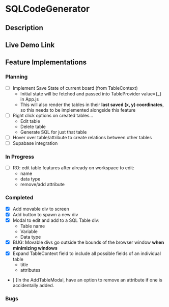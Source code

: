 # SQLCodeGenerator

## Description

## Live Demo Link

## Feature Implementations

### Planning

- [ ] Implement Save State of current board (from TableContext)
    - Initial state will be fetched and passed into TableProvider value={_} in App.js
    - This will also render the tables in their **last saved (x, y) coordinates**, so this needs to be implemented alongside this feature
- [ ] Right click options on created tables...
    - Edit table
    - Delete table
    - Generate SQL for just that table
- [ ] Hover over table/attribute to create relations between other tables
- [ ] Supabase integration

### In Progress

- [ ] RO: edit table features after already on workspace to edit:
    - name
    - data type
    - remove/add attribute

### Completed

- [x] Add movable div to screen
- [x] Add button to spawn a new div
- [x] Modal to edit and add to a SQL Table div: 
    - Table name
    - Variable
    - Data type
- [x] BUG: Movable divs go outside the bounds of the browser window **when minimizing windows**
- [x] Expand TableContext field to include all possible fields of an individual table
    - title
    - attributes
- [ ]In the AddTableModal, have an option to remove an attribute if one is accidentally added.

### Bugs
